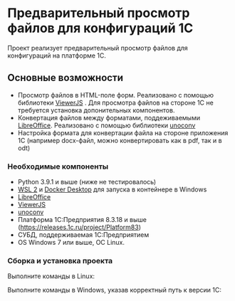 # Предварительный просмотр файлов для конфигураций 1С

Проект реализует предварительный просмотр файлов для конфигураций на платформе 1С. 

## Основные возможности

* Просмотр файлов в HTML-поле форм. Реализовано с помощью библиотеки [ViewerJS](https://viewerjs.org/) . Для просмотра файлов на стороне 1С не требуется установка допонительных компонентов.
* Конвертация файлов между форматами, поддеживаемыми [LibreOffice](https://www.libreoffice.org/). Реализовано с помощью библиотеки [unoconv](https://github.com/unoconv/unoconv)
* Настройка формата для конвертации файла на стороне приложения 1С (например docx-файл, можно конвертировать как в pdf, так и в odt)
  

### Необходимые компоненты

* Python 3.9.1 и выше (ниже не тестировалось)
* [WSL 2](https://docs.microsoft.com/ru-ru/windows/wsl/install-win10) и [Docker Desktop](https://docs.docker.com/docker-for-windows/install/) для запуска в контейнере в Windows
* [LibreOffice](https://www.libreoffice.org/)
* [ViewerJS](https://viewerjs.org/)
* [unoconv](https://github.com/unoconv/unoconv)
* Платформа 1С:Предприятия 8.3.18 и выше (https://releases.1c.ru/project/Platform83)
* СУБД, поддерживаемая 1С:Предприятием
* OS Windows 7 или выше, ОС Linux.

### Сборка и установка проекта

Выполните команды в Linux:


Выполните команды в Windows, указав корректный путь к версии 1С:

